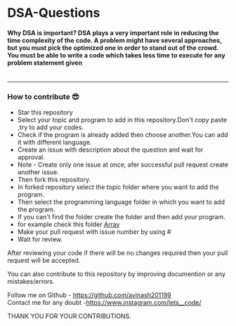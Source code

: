 # DSA-Questions
####  Why DSA is important? DSA plays a very important role in reducing the time complexity of the code. A problem might have several approaches, but you must pick the optimized one in order to stand out of the crowd. You must be able to write a code which takes less time to execute for any problem statement given <br><br>
<hr>

### How to contribute 😎<br>

* Star this repository
* Select your topic and program to add in this repository.Don't copy paste ,try to add your codes.
* Check if the program is already added then choose another.You can add it with different language.
* Create an issue with description about the question and wait for approval.
* Note - Create only one issue at once, afer successful pull request create another issue.
* Then fork this repository.
* In forked repository select the topic folder where you want to add the program.
* Then select the programming language folder in which you want to add the program.
* If you can't find the folder create the folder and  then add your program.
* for example check this folder [Array](https://github.com/avinash201199/DSA-Questions/tree/main/Array)
* Make your pull request with issue number by using # 
* Wait for review.

After reviewing your code if there will be no changes required then your pull request will be accepted.<br>

You can also contribute to this repository by improving documention or any mistakes/errors. <br>

Follow me on Github - https://github.com/avinash201199 <br>
Contact me for any doubt -https://www.instagram.com/lets__code/ <br>

THANK YOU FOR YOUR CONTRIBUTIONS.





